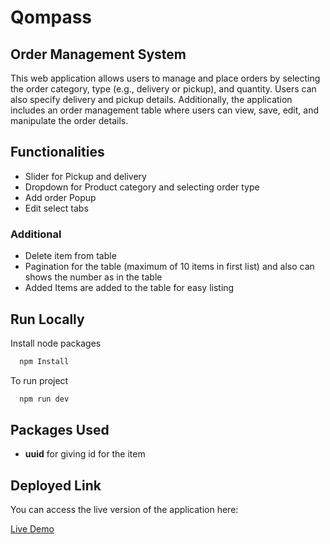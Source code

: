 
# Qompass
## Order Management System 

This web application allows users to manage and place orders by selecting the order category, type (e.g., delivery or pickup), and quantity. Users can also specify delivery and pickup details. Additionally, the application includes an order management table where users can view, save, edit, and manipulate the order details.


## Functionalities

- Slider for Pickup and delivery 
- Dropdown for Product category and selecting order type
- Add order Popup
- Edit select tabs

### Additional
- Delete item from table
- Pagination for the table (maximum of 10 items in first list)
and also can shows the number as in the table
- Added Items are added to the table for easy listing
## Run Locally


Install node packages
```bash
  npm Install
```
To run project

```bash
  npm run dev
```

## Packages Used

- **uuid** for giving id for the item


## Deployed Link

You can access the live version of the application here:

[Live Demo](https://qompass.netlify.app/)
